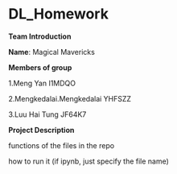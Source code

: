 # DL_Homework 
**Team Introduction**

**Name**: Magical Mavericks  

**Members of group**  

1.Meng Yan I1MDQO

2.Mengkedalai.Mengkedalai YHFSZZ

3.Luu Hai Tung JF64K7

**Project Description**

functions of the files in the repo

how to run it (if ipynb, just specify the file name) 
